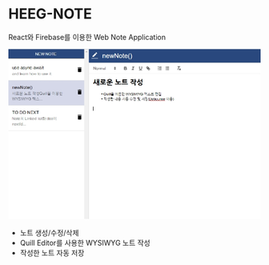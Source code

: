 # HEEG-NOTE

React와 Firebase를 이용한 Web Note Application

![heeg-note](./heeg-note.jpg)

- 노트 생성/수정/삭제
- Quill Editor를 사용한 WYSIWYG 노트 작성
- 작성한 노트 자동 저장